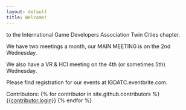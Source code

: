 ```yaml
---
layout: default
title: Welcome!
---
```


to the International Game Developers Association Twin Cities chapter.

We have two meetings a month, our MAIN MEETING is on the 2nd Wednesday.

We also have a VR & HCI meeting on the 4th (or sometimes 5th) Wednesday.

Please find registration for our events at IGDATC.eventbrite.com.

Contributors:
{% for contributor in site.github.contributors %}
	[{{contributor.login}}]({{contributor.url}})
	<!-- <a href='{{contributor.url}}'>
		<img src='{{contributor.avatar_url}}' alt='{{contributor.login}}' />
	</a> -->
{% endfor %}
